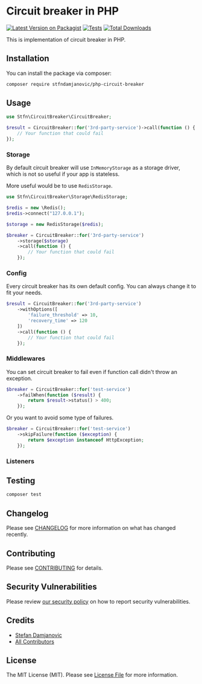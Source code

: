 # Circuit breaker in PHP

[![Latest Version on Packagist](https://img.shields.io/packagist/v/stfndamjanovic/circuit-breaker.svg?style=flat-square)](https://packagist.org/packages/stfndamjanovic/circuit-breaker)
[![Tests](https://img.shields.io/github/actions/workflow/status/stfndamjanovic/circuit-breaker/run-tests.yml?branch=main&label=tests&style=flat-square)](https://github.com/stfndamjanovic/circuit-breaker/actions/workflows/run-tests.yml)
[![Total Downloads](https://img.shields.io/packagist/dt/stfndamjanovic/circuit-breaker.svg?style=flat-square)](https://packagist.org/packages/stfndamjanovic/circuit-breaker)

This is implementation of circuit breaker in PHP.

## Installation

You can install the package via composer:

```bash
composer require stfndamjanovic/php-circuit-breaker
```

## Usage

```php
use Stfn\CircuitBreaker\CircuitBreaker;

$result = CircuitBreaker::for('3rd-party-service')->call(function () {
    // Your function that could fail
});
```

### Storage

By default circuit breaker will use `InMemoryStorage` as a storage driver, which is not so useful if your app is stateless.

More useful would be to use `RedisStorage`.
```php
use Stfn\CircuitBreaker\Storage\RedisStorage;

$redis = new \Redis();
$redis->connect("127.0.0.1");

$storage = new RedisStorage($redis);

$breaker = CircuitBreaker::for('3rd-party-service')
    ->storage($storage)
    ->call(function () {
        // Your function that could fail
    });
```

### Config

Every circuit breaker has its own default config. You can always change it to fit your needs.
```php
$result = CircuitBreaker::for('3rd-party-service')
    ->withOptions([
        'failure_threshold' => 10,
        'recovery_time' => 120
    ])
    ->call(function () {
        // Your function that could fail
    });
```

### Middlewares

You can set circuit breaker to fail even if function call didn't throw an exception.

```php
$breaker = CircuitBreaker::for('test-service')
    ->failWhen(function ($result) {
        return $result->status() > 400;
    });
```

Or you want to avoid some type of failures.

```php
$breaker = CircuitBreaker::for('test-service')
    ->skipFailure(function ($exception) {
        return $exception instanceof HttpException;
    });
```

### Listeners

## Testing

```bash
composer test
```

## Changelog

Please see [CHANGELOG](CHANGELOG.md) for more information on what has changed recently.

## Contributing

Please see [CONTRIBUTING](https://github.com/spatie/.github/blob/main/CONTRIBUTING.md) for details.

## Security Vulnerabilities

Please review [our security policy](../../security/policy) on how to report security vulnerabilities.

## Credits

- [Stefan Damjanovic](https://github.com/stfndamjanovic)
- [All Contributors](../../contributors)

## License

The MIT License (MIT). Please see [License File](LICENSE.md) for more information.
